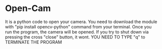 # Open-Cam
It is a python code to open your camera.
You need to download the module with "pip install opencv-python" command from your terminal.
Once you run the program, the camera will be opened.
If you try to shut down via pressing the cross "close" button, it wont.
YOU NEED TO TYPE "q" to TERMINATE THE PROGRAM
